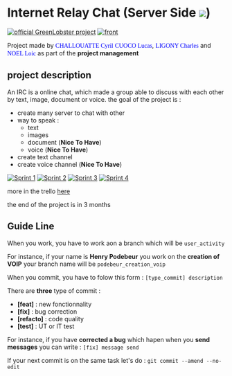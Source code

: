 # Internet Relay Chat (Server Side <img src="https://img.icons8.com/color/48/000000/internet-hub.png">)

[![official GreenLobster project](https://img.shields.io/badge/GL-Official-276955.svg)](https://trello.com/greenlobster2/home)
[![front](https://img.shields.io/badge/eDiome-Front-41A48D.svg)](https://github.com/CharlesLgn/IRCServ)

Project made by
    <span style="color:blue; font-family:Georgia;">CHALLOUATTE Cyril</span>
    <span style="color:blue; font-family:Georgia;">CUOCO Lucas</span>,
    <span style="color:blue; font-family:Georgia;">LIGONY Charles</span> and
    <span style="color:blue; font-family:Georgia;">NOEL Loic</span> as part of the <b>project management</b>
## project description
An IRC is a online chat, which made a group able to discuss with each other by text, image, document or voice.
the goal of the project is :
 - create many server to chat with other
 - way to speak : 
    * text
    * images
    * document (**Nice To Have**)
    * voice    (**Nice To Have**)
 - create text channel
 - create voice channel (**Nice To Have**)

[![Sprint 1](https://img.shields.io/badge/eDiome-Sprint%201-brightgreen.svg)](https://trello.com/b/PkO7KebO/ediome-sprint-1)
[![Sprint 2](https://img.shields.io/badge/eDiome-Sprint%202-brightgreen.svg)](https://trello.com/b/YNmwezgZ/ediome-sprint-2)
[![Sprint 3](https://img.shields.io/badge/eDiome-Sprint%203-brightgreen.svg)](https://trello.com/b/C4NDcPDr/ediome-sprint-3)
[![Sprint 4](https://img.shields.io/badge/eDiome-Sprint%204-brightgreen.svg)](https://trello.com/b/ZWyKmlNV/ediome-sprint-4-final)

 more in the trello [here](https://trello.com/b/AjUTBUOB)
 
 the end of the project is in 3 months
 
 ## Guide Line
When you work, you have to work aon a branch which will be `user_activity`
 
For instance, if your name is **Henry Podebeur** you work on the **creation of VOIP** your branch name will be `podebeur_creation_voip`
 
When you commit, you have to folow this form : `[type_commit] description`
 
 There are **three** type of commit :
  - **\[feat]**     : new fonctionnality
  - **\[fix]**      : bug correction
  - **\[refacto]**  : code quality
  - **\[test]**     : UT or IT test
  
 For instance, if you have **corrected a bug** which hapen when you **send messages** you can write : `[fix] message send`
 
 If your next commit is on the same task let's do : `git commit --amend --no-edit`
